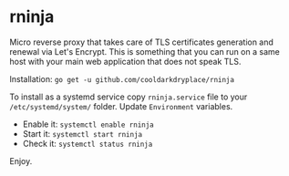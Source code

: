 # rninja
Micro reverse proxy that takes care of TLS certificates generation and renewal via Let's Encrypt.
This is something that you can run on a same host with your main web application that does not speak TLS.

Installation:
`go get -u github.com/cooldarkdryplace/rninja`

To install as a systemd service copy `rninja.service` file to your `/etc/systemd/system/` folder. Update `Environment` variables.

* Enable it: `systemctl enable rninja`
* Start it: `systemctl start rninja`
* Check it: `systemctl status rninja`

Enjoy.

